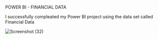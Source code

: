POWER BI - FINANCIAL DATA

I successfully compleated my Power BI project using the data set called Financial Data

![Screenshot (32)](https://github.com/user-attachments/assets/16560dd4-a929-434c-9faf-af9edcb212bb)



